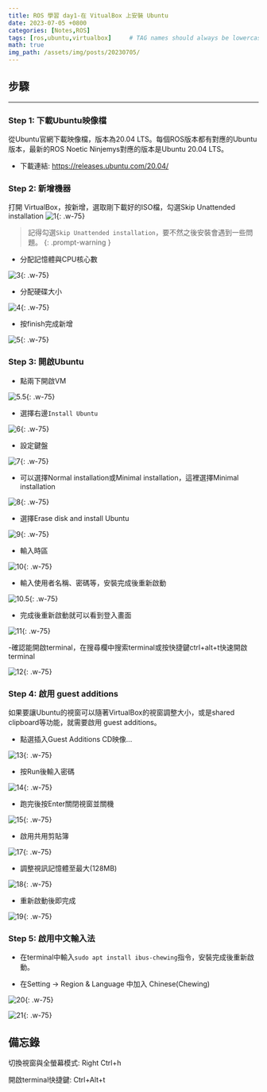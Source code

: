 ```yaml
---
title: ROS 學習 day1-在 VitualBox 上安裝 Ubuntu
date: 2023-07-05 +0800
categories: [Notes,ROS]
tags: [ros,ubuntu,virtualbox]     # TAG names should always be lowercase
math: true
img_path: /assets/img/posts/20230705/
---
```


## 步驟
---
### Step 1: 下載Ubuntu映像檔
從Ubuntu官網下載映像檔，版本為20.04 LTS。每個ROS版本都有對應的Ubuntu版本，最新的ROS Noetic Ninjemys對應的版本是Ubuntu 20.04 LTS。
- 下載連結: <https://releases.ubuntu.com/20.04/>

### Step 2: 新增機器
打開 VirtualBox，按新增，選取剛下載好的ISO檔，勾選Skip Unattended installation
![1](1.png){: .w-75}

> 記得勾選`Skip Unattended installation`，要不然之後安裝會遇到一些問題。
{: .prompt-warning }

- 分配記憶體與CPU核心數

![3](3.png){: .w-75}

- 分配硬碟大小

![4](4.png){: .w-75}

- 按finish完成新增

![5](5.png){: .w-75}

### Step 3: 開啟Ubuntu

- 點兩下開啟VM

![5.5](5.5.png){: .w-75}

- 選擇右邊`Install Ubuntu`

![6](6.png){: .w-75}

- 設定鍵盤

![7](7.png){: .w-75}

- 可以選擇Normal installation或Minimal installation，這裡選擇Minimal installation

![8](8.png){: .w-75}

- 選擇Erase disk and install Ubuntu

![9](9.png){: .w-75}

- 輸入時區

![10](10.png){: .w-75}

- 輸入使用者名稱、密碼等，安裝完成後重新啟動

![10.5](10.5.png){: .w-75}

- 完成後重新啟動就可以看到登入畫面

![11](11.png){: .w-75}

-確認能開啟terminal，在搜尋欄中搜索terminal或按快捷鍵ctrl+alt+t快速開啟terminal

![12](12.png){: .w-75}

### Step 4: 啟用 guest additions
如果要讓Ubuntu的視窗可以隨著VirtualBox的視窗調整大小，或是shared clipboard等功能，就需要啟用 guest additions。

- 點選插入Guest Additions CD映像...

![13](13.png){: .w-75}

- 按Run後輸入密碼

![14](14.png){: .w-75}

- 跑完後按Enter關閉視窗並關機

![15](15.png){: .w-75}

- 啟用共用剪貼簿

![17](17.png){: .w-75}

- 調整視訊記憶體至最大(128MB)

![18](18.png){: .w-75}

- 重新啟動後即完成

![19](19.png){: .w-75}

### Step 5: 啟用中文輸入法

- 在terminal中輸入`sudo apt install ibus-chewing`指令，安裝完成後重新啟動。

- 在Setting -> Region & Language 中加入 Chinese(Chewing)

![20](20.gif){: .w-75}

![21](21.gif){: .w-75}

## 備忘錄

切換視窗與全螢幕模式: Right Ctrl+h

開啟terminal快捷鍵: Ctrl+Alt+t
